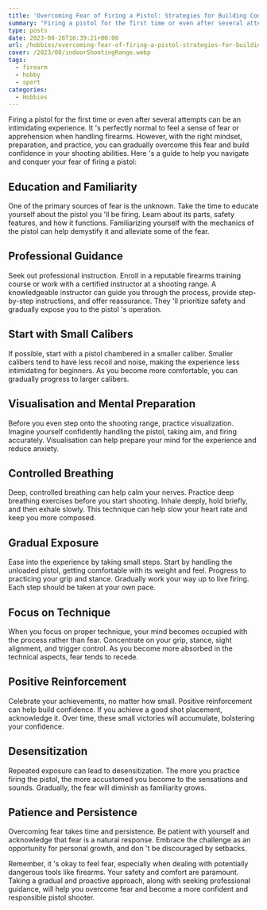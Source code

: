 ```yaml
---
title: 'Overcoming Fear of Firing a Pistol: Strategies for Building Confidence'
summary: "Firing a pistol for the first time or even after several attempts can be an intimidating experience. It 's perfectly normal to feel a sense of fear or apprehension when handling firearms. However, with the right mindset, preparation, and practice, you can gradually overcome this fear and build confidence in your shooting abilities. Here 's a guide to help you navigate and conquer your fear of firing a pistol:"
type: posts
date: 2023-08-26T16:39:21+00:00
url: /hobbies/overcoming-fear-of-firing-a-pistol-strategies-for-building-confidence/
cover: /2023/08/indoorShootingRange.webp
tags:
  - firearm
  - hobby
  - sport
categories:
  - Hobbies
---
```

Firing a pistol for the first time or even after several attempts can be an intimidating experience. It 's perfectly normal to feel a sense of fear or apprehension when handling firearms. However, with the right mindset, preparation, and practice, you can gradually overcome this fear and build confidence in your shooting abilities. Here 's a guide to help you navigate and conquer your fear of firing a pistol:

## Education and Familiarity

One of the primary sources of fear is the unknown. Take the time to educate yourself about the pistol you 'll be firing. Learn about its parts, safety features, and how it functions. Familiarizing yourself with the mechanics of the pistol can help demystify it and alleviate some of the fear.

## Professional Guidance

Seek out professional instruction. Enroll in a reputable firearms training course or work with a certified instructor at a shooting range. A knowledgeable instructor can guide you through the process, provide step-by-step instructions, and offer reassurance. They 'll prioritize safety and gradually expose you to the pistol 's operation.

## Start with Small Calibers

If possible, start with a pistol chambered in a smaller caliber. Smaller calibers tend to have less recoil and noise, making the experience less intimidating for beginners. As you become more comfortable, you can gradually progress to larger calibers.

## Visualisation and Mental Preparation

Before you even step onto the shooting range, practice visualization. Imagine yourself confidently handling the pistol, taking aim, and firing accurately. Visualisation can help prepare your mind for the experience and reduce anxiety.

## Controlled Breathing

Deep, controlled breathing can help calm your nerves. Practice deep breathing exercises before you start shooting. Inhale deeply, hold briefly, and then exhale slowly. This technique can help slow your heart rate and keep you more composed.

## Gradual Exposure

Ease into the experience by taking small steps. Start by handling the unloaded pistol, getting comfortable with its weight and feel. Progress to practicing your grip and stance. Gradually work your way up to live firing. Each step should be taken at your own pace.

## Focus on Technique

When you focus on proper technique, your mind becomes occupied with the process rather than fear. Concentrate on your grip, stance, sight alignment, and trigger control. As you become more absorbed in the technical aspects, fear tends to recede.

## Positive Reinforcement

Celebrate your achievements, no matter how small. Positive reinforcement can help build confidence. If you achieve a good shot placement, acknowledge it. Over time, these small victories will accumulate, bolstering your confidence.

## Desensitization

Repeated exposure can lead to desensitization. The more you practice firing the pistol, the more accustomed you become to the sensations and sounds. Gradually, the fear will diminish as familiarity grows.

## Patience and Persistence

Overcoming fear takes time and persistence. Be patient with yourself and acknowledge that fear is a natural response. Embrace the challenge as an opportunity for personal growth, and don 't be discouraged by setbacks.

Remember, it 's okay to feel fear, especially when dealing with potentially dangerous tools like firearms. Your safety and comfort are paramount. Taking a gradual and proactive approach, along with seeking professional guidance, will help you overcome fear and become a more confident and responsible pistol shooter.
